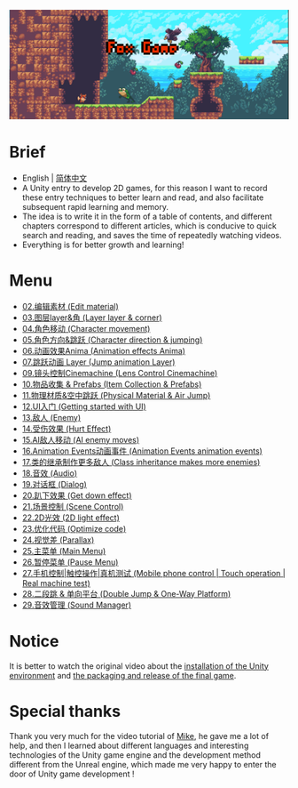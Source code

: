 ![image](./Image/Fox_t.png)
# Brief
- English | [简体中文](./README-CN.md)
- A Unity entry to develop 2D games, for this reason I want to record these entry techniques to better learn and read, and also facilitate subsequent rapid learning and memory.  
- The idea is to write it in the form of a table of contents, and different chapters correspond to different articles, which is conducive to quick search and reading, and saves the time of repeatedly watching videos.
- Everything is for better growth and learning!
# Menu
- [02.编辑素材 (Edit material)](https://github.com/Sugar0612/Fox/blob/main/Menu/02.Edit%20material/02.%E7%BC%96%E8%BE%91%E7%B4%A0%E6%9D%90%20(Edit%20material).md)  
- [03.图层layer&角 (Layer layer & corner)](https://github.com/Sugar0612/Fox/blob/main/Menu/03.Layer&corner/03.Layer&corner.md)  
- [04.角色移动 (Character movement)](https://github.com/Sugar0612/Fox/blob/main/Menu/04.CharacterMovement/04.CharacterMovement.md)  
- [05.角色方向&跳跃 (Character direction & jumping)]()  
- [06.动画效果Anima (Animation effects Anima)](https://github.com/Sugar0612/Fox/blob/main/Menu/06.AnimationEffects/06.AnimationEffects.md)  
- [07.跳跃动画 Layer (Jump animation Layer)]()  
- [09.镜头控制Cinemachine (Lens Control Cinemachine)](https://github.com/Sugar0612/Fox/blob/main/Menu/09.Cinemachine/09.Cinemachine.md)  
- [10.物品收集 & Prefabs (Item Collection & Prefabs)](https://github.com/Sugar0612/Fox/blob/main/Menu/10.ItemCollectionAndPrefabs/10.ItemCollectionAndPrefabs.md)  
- [11.物理材质&空中跳跃 (Physical Material & Air Jump)]()  
- [12.UI入门 (Getting started with UI)](https://github.com/Sugar0612/Fox/blob/main/Menu/12.GettingStartedWithUI/12.GettingStartedWithUI.md)  
- [13.敌人 (Enemy)]()  
- [14.受伤效果 (Hurt Effect)]()  
- [15.AI敌人移动 (AI enemy moves)]() 
- [16.Animation Events动画事件 (Animation Events animation events)](https://github.com/Sugar0612/Fox/blob/main/Menu/16.AnimationEvents/16.AnimationEvents.md) 
- [17.类的继承制作更多敌人 (Class inheritance makes more enemies)](https://github.com/Sugar0612/Fox/blob/main/Menu/17.ClassInheritanceMakesMoreEnemies/17.ClassInheritanceMakesMoreEnemies.md) 
- [18.音效 (Audio)]() 
- [19.对话框 (Dialog)]() 
- [20.趴下效果 (Get down effect)](https://github.com/Sugar0612/Fox/blob/main/Menu/20.Crouch/20.Crouch.md) 
- [21.场景控制 (Scene Control)](https://github.com/Sugar0612/Fox/blob/main/Menu/21.SceneControl/21.SceneControl.md) 
- [22.2D光效 (2D light effect)](https://github.com/Sugar0612/Fox/blob/main/Menu/22.2dLightEffect/22.2dLightEffect.md) 
- [23.优化代码 (Optimize code)]() 
- [24.视觉差 (Parallax)]() 
- [25.主菜单 (Main Menu)]() 
- [26.暂停菜单 (Pause Menu)]() 
- [27.手机控制|触控操作|真机测试 (Mobile phone control | Touch operation | Real machine test)]() 
- [28.二段跳 & 单向平台 (Double Jump & One-Way Platform)]() 
- [29.音效管理 (Sound Manager)]() 
# Notice
It is better to watch the original video about the [installation of the Unity environment](https://www.bilibili.com/video/BV1W4411Z7UC/?spm_id_from=333.788&vd_source=dc445fb4e41d3de7de2083486278c58b) and [the packaging and release of the final game](https://www.bilibili.com/video/BV17E411X7Ss/?spm_id_from=333.788&vd_source=dc445fb4e41d3de7de2083486278c58b).
# Special thanks
Thank you very much for the video tutorial of [Mike](https://space.bilibili.com/370283072), he gave me a lot of help, and then I learned about different languages and interesting technologies of the Unity game engine and the development method different from the Unreal engine, which made me very happy to enter the door of Unity game development !
